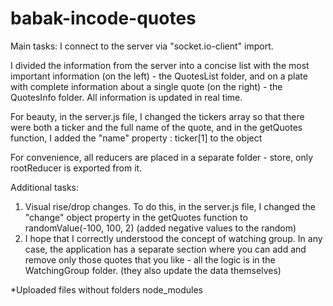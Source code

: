 # babak-incode-quotes

Main tasks: I connect to the server via "socket.io-client" import.

I divided the information from the server into a concise list with the most important information (on the left) - the QuotesList folder, and on a plate with complete information about a single quote (on the right) - the QuotesInfo folder. All information is updated in real time.

For beauty, in the server.js file, I changed the tickers array so that there were both a ticker and the full name of the quote, and in the getQuotes function, I added the "name" property : ticker[1] to the object

For convenience, all reducers are placed in a separate folder - store, only rootReducer is exported from it.

Additional tasks:
1. Visual rise/drop changes. To do this, in the server.js file, I changed the "change" object property in the getQuotes function to randomValue(-100, 100, 2) (added negative values to the random)
2. I hope that I correctly understood the concept of watching group. In any case, the application has a separate section where you can add and remove only those quotes that you like - all the logic is in the WatchingGroup folder. (they also update the data themselves)

\*Uploaded files without folders node_modules
